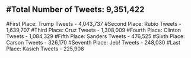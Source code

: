 #Total Number of Tweets: 9,351,422 
---
#First Place: Trump Tweets - 4,043,737
#Second Place: Rubio Tweets - 1,639,707
#Third Place: Cruz Tweets - 1,308,009
#Fourth Place: Clinton Tweets - 1,084,329
#Fifth Place: Sanders Tweets - 476,525
#Sixth Place: Carson Tweets - 326,170
#Seventh Place: Jeb! Tweets - 248,030
#Last Place: Kasich Tweets - 225,908
